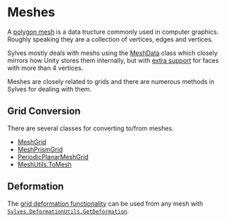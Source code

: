 # Meshes

A [polygon mesh](https://en.wikipedia.org/wiki/Polygon_mesh) is a data tructure commonly used in computer graphics. Roughly speaking they are a collection of vertices, edges and vertices.

Sylves mostly deals with meshs using the [MeshData](xref:Sylves.MeshData) class which closely mirrors how Unity stores them internally, but with [extra support](xref:Sylves.MeshTopology.NGon) for faces with more than 4 vertices.

Meshes are closely related to grids and there are numerous methods in Sylves for dealing with them.

## Grid Conversion

There are several classes for converting to/from meshes.

* [MeshGrid](../grids/meshgrid.md)
* [MeshPrismGrid](../grids/meshprismgrid.md)
* [PeriodicPlanarMeshGrid](../grids/periodicplanarmeshgrid.md)
* [MeshUtils.ToMesh](xref:Sylves.MeshUtils.ToMesh(Sylves.IGrid))

## Deformation

The [grid deformation functionality](shape.md#deformation) can be used from any mesh with [`Sylves.DeformationUtils.GetDeformation`](xref:Sylves.DeformationUtils.GetDeformation(Sylves.MeshData,System.Single,System.Single,System.Boolean,System.Int32,System.Int32,System.Int32,System.Boolean)).



